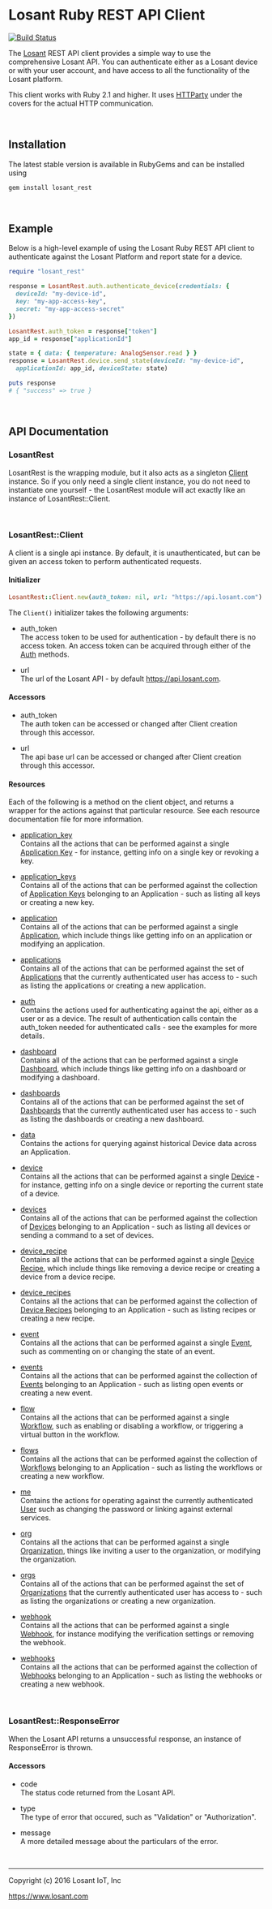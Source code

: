 # Losant Ruby REST API Client

[![Build Status](https://travis-ci.org/Losant/losant-rest-ruby.svg?branch=master)](https://travis-ci.org/Losant/losant-rest-ruby)

The [Losant](https://www.losant.com>) REST API client provides a simple way to
use the comprehensive Losant API.  You can authenticate either as a Losant
device or with your user account, and have access to all the functionality
of the Losant platform.

This client works with Ruby 2.1 and higher. It uses
[HTTParty](https://github.com/jnunemaker/httparty) under the
covers for the actual HTTP communication.

<br/>

## Installation

The latest stable version is available in RubyGems and can be installed using

```bash
gem install losant_rest
```

<br/>

## Example

Below is a high-level example of using the Losant Ruby REST API client to
authenticate against the Losant Platform and report state for a device.

```ruby
require "losant_rest"

response = LosantRest.auth.authenticate_device(credentials: {
  deviceId: "my-device-id",
  key: "my-app-access-key",
  secret: "my-app-access-secret"
})

LosantRest.auth_token = response["token"]
app_id = response["applicationId"]

state = { data: { temperature: AnalogSensor.read } }
response = LosantRest.device.send_state(deviceId: "my-device-id",
  applicationId: app_id, deviceState: state)

puts response
# { "success" => true }
```

<br/>

## API Documentation

### LosantRest

LosantRest is the wrapping module, but it also acts as a singleton [Client](#losantrestclient)
instance.  So if you only need a single client instance, you do not need to
instantiate one yourself - the LosantRest module will act exactly like an
instance of LosantRest::Client.

<br/>

### LosantRest::Client

A client is a single api instance.  By default, it is unauthenticated, but can
be given an access token to perform authenticated requests.

#### Initializer

```ruby
LosantRest::Client.new(auth_token: nil, url: "https://api.losant.com")
```

The ``Client()`` initializer takes the following arguments:

*   auth_token  
The access token to be used for authentication - by default there is no
access token.  An access token can be acquired through either of the
[Auth](docs/auth.md) methods.

*   url  
The url of the Losant API - by default <https://api.losant.com>.

#### Accessors

*   auth_token  
The auth token can be accessed or changed after Client creation
through this accessor.

*   url  
The api base url can be accessed or changed after Client creation
through this accessor.

#### Resources

Each of the following is a method on the client object, and returns a wrapper
for the actions against that particular resource.  See each resource
documentation file for more information.

*   [application_key](docs/applicationKey.md)  
Contains all the actions that can be performed against a single
[Application Key](https://docs.losant.com/applications/access-keys/) -
for instance, getting info on a single key or revoking a key.

*   [application_keys](docs/applicationKeys.md)  
Contains all of the actions that can be performed against the collection of
[Application Keys](https://docs.losant.com/applications/access-keys/) belonging
to an Application - such as listing all keys or creating a new key.

*   [application](docs/application.md)  
Contains all of the actions that can be performed against a single
[Application](https://docs.losant.com/applications/overview/),
which include things like getting info on an application or
modifying an application.

*   [applications](docs/applications.md)  
Contains all of the actions that can be performed against the set of
[Applications](https://docs.losant.com/applications/overview/) that the
currently authenticated user has access to - such as
listing the applications or creating a new application.

*   [auth](docs/auth.md)  
Contains the actions used for authenticating against the api, either as a
user or as a device.  The result of authentication calls contain the auth_token
needed for authenticated calls - see the examples for more details.

*   [dashboard](docs/dashboard.md)  
Contains all of the actions that can be performed against a single
[Dashboard](https://docs.losant.com/dashboards/overview/),
which include things like getting info on a dashboard or
modifying a dashboard.

*   [dashboards](docs/dashboards.md)  
Contains all of the actions that can be performed against the set of
[Dashboards](https://docs.losant.com/dashboards/overview/) that the
currently authenticated user has access to - such as
listing the dashboards or creating a new dashboard.

*   [data](docs/data.md)  
Contains the actions for querying against historical Device
data across an Application.

*   [device](docs/device.md)  
Contains all the actions that can be performed against a single
[Device](https://docs.losant.com/devices/overview/) -
for instance, getting info on a single device or reporting the current
state of a device.

*   [devices](docs/devices.md)  
Contains all of the actions that can be performed against the collection of
[Devices](https://docs.losant.com/devices/overview/) belonging
to an Application - such as listing all devices or sending a command to a set
of devices.

*   [device_recipe](docs/deviceRecipe.md)  
Contains all the actions that can be performed against a single
[Device Recipe](https://docs.losant.com/devices/device-recipes/), which
include things like removing a device recipe or creating a device
from a device recipe.

*   [device_recipes](docs/deviceRecipes.md)  
Contains all the actions that can be performed against the collection of
[Device Recipes](https://docs.losant.com/devices/device-recipes/) belonging
to an Application - such as listing recipes or creating a new recipe.

*   [event](docs/event.md)  
Contains all the actions that can be performed against a single
[Event](https://docs.losant.com/events/overview/), such as commenting on
or changing the state of an event.

*   [events](docs/events.md)  
Contains all the actions that can be performed against the collection of
[Events](https://docs.losant.com/events/overview/) belonging
to an Application - such as listing open events or creating a new event.

*   [flow](docs/flow.md)  
Contains all the actions that can be performed against a single
[Workflow](https://docs.losant.com/workflows/overview/), such as enabling or
disabling a workflow, or triggering a virtual button in the workflow.

*   [flows](docs/flows.md)  
Contains all the actions that can be performed against the collection of
[Workflows](https://docs.losant.com/workflows/overview/) belonging
to an Application - such as listing the workflows or creating a new workflow.

*   [me](docs/me.md)  
Contains the actions for operating against the currently authenticated
[User](https://docs.losant.com/user-accounts/overview/) such as changing
the password or linking against external services.

*   [org](docs/org.md)  
Contains all the actions that can be performed against a single
[Organization](https://docs.losant.com/organizations/overview/), things like
inviting a user to the organization, or modifying the organization.

*   [orgs](docs/orgs.md)  
Contains all of the actions that can be performed against the set of
[Organizations](https://docs.losant.com/organizations/overview/) that the
currently authenticated user has access to - such as
listing the organizations or creating a new organization.

*   [webhook](docs/webhook.md)  
Contains all the actions that can be performed against a single
[Webhook](https://docs.losant.com/applications/webhooks/), for instance
modifying the verification settings or removing the webhook.

*   [webhooks](docs/webhooks.md)  
Contains all the actions that can be performed against the collection of
[Webhooks](https://docs.losant.com/applications/webhooks/) belonging
to an Application - such as listing the webhooks or creating a new webhook.

<br/>

### LosantRest::ResponseError

When the Losant API returns a unsuccessful response, an instance of
ResponseError is thrown.

#### Accessors

*   code  
The status code returned from the Losant API.

*   type  
The type of error that occured, such as "Validation" or "Authorization".

*   message  
A more detailed message about the particulars of the error.

<br/>

*****

Copyright (c) 2016 Losant IoT, Inc

<https://www.losant.com>
